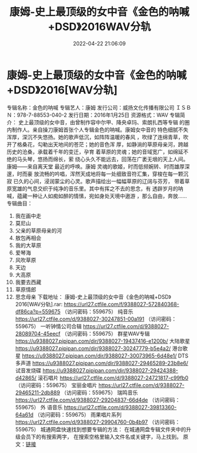 ﻿---
title: 康姆-史上最顶级的女中音《金色的呐喊+DSD》2016WAV分轨
date: 2022-04-22 21:06:09
categories: WAV车载音乐、镜像
tags: 国语流行
---
# 康姆-史上最顶级的女中音《金色的呐喊+DSD》2016[WAV分轨]

专辑名称：金色的呐喊
专辑艺人：康姆
发行公司：威扬文化传播有限公司
ＩＳＢＮ：978-7-88553-040-2
发行日期：2016年1月25日
资源格式：WAV
专辑简介：
史上最顶级的女中音，由曾制作容中尔甲、降央卓玛、索朗扎西等专辑
的圈内制作人。亲自操刀康姆首张个人专辑金色的呐喊。康姆女中音的
特色细腻不失浑厚，深沉不失悠扬。她的歌声低沉，如阵阵温暖的春风
，吹绿了连绵青草，吹开了格桑花，勾勒出天地间的苍茫；她的音色浑
厚，如静淌的草原母亲河，跨越历史的沧桑，承载着千年的变迁，孕育
着草原的灵魂；她的音域宽广，如绵延不绝的马头琴，悠扬而绵长，萦
绕心头久不能远去，回荡在广袤无垠的天上人间。康姆——来自离天堂
最近的呼唤。康姆
灵魂的歌姬，时而低频婉转、时而雄厚深邃，时而豪
放流畅的吟唱，浑然天成地将每一处细致音符汇集，穿梭在每一颗沉寂
已久的心间，浸润蒙尘的心灵。歌声描绘出一幅幅草原的辽阔与芬芳，
带着草原宽雄的气息交织于纯净的音乐里。其中有挥之不去的思念，有
透辟岁月的呐喊，蕴藏一种让人如痴如醉的情愫，宛如身处天境中遨游
，那么自由，奔放......
专辑曲目：
01. 我在画中走
02. 莫尼山
03. 父亲的草原母亲的河
04. 敖包再相会
05. 我的大草原
06. 爱琴海
07. 风吹草原
08. 天边
09. 大高原
10. 我要去西藏
11. 草原情郎
12. 思念母亲
下载地址：
康姆-史上最顶级的女中音《金色的呐喊+DSD》2016[WAV分轨].rar: https://url27.ctfile.com/f/9388027-572840368-df86ca?p=559675
（访问密码：559675）
纯音乐
https://url27.ctfile.com/d/9388027-30247851-00a191
（访问密码：559675）
一听钟情公司合辑
https://url27.ctfile.com/d/9388027-28089704-45eecf
（访问密码：559675）
群星WAV专辑
https://u9388027.pipipan.com/dir/9388027-19437416-e1200b/
大陆歌星
https://u9388027.pipipan.com/dir/9388027-30247779-b5e4a2/
港台歌星
https://u9388027.pipipan.com/dir/9388027-30073965-6d48e1/
DTS多声道
https://u9388027.pipipan.com/dir/9388027-29465289-23b8e6/
试音发烧碟
https://u9388027.pipipan.com/dir/9388027-29424388-d42865/
滚石唱片
https://url27.ctfile.com/d/9388027-24721817-c99fb0
（访问密码：559675）
宝丽金唱片
https://url27.ctfile.com/d/9388027-29465211-2db889
（访问密码：559675）
瑞鸣音乐
https://url27.ctfile.com/d/9388027-29204837-66d4de
（访问密码：559675）
外
语音乐
https://url27.ctfile.com/d/9388027-39813360-64a61d
（访问密码：559675）
雨果唱片系列
https://url27.ctfile.com/d/9388027-29904760-0b4b97
（访问密码：559675）
城通网盘快速找到想要专辑的方法：
在城通网盘专辑文件夹中的升级会员下的有搜索两字，
在搜索空格里输入文件名或关键字，马上找到。
原文：[链接](https://blog.sina.com.cn/s/blog_1647c7e7601030wt0.html)